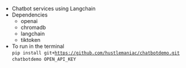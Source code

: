 - Chatbot services using Langchain<br>
- Dependencies<br>
    - openai <br>
    - chromadb <br>
    - langchain <br>
    - tiktoken<br>
- To run in the terminal<br>
<code>pip install git+https://github.com/hustlemaniac/chatbotdemo.git</code><br>
<code>chatbotdemo OPEN_API_KEY</code>